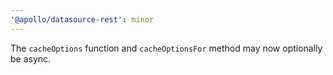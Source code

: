 ```yaml
---
'@apollo/datasource-rest': minor
---
```


The `cacheOptions` function and `cacheOptionsFor` method may now optionally be async.
